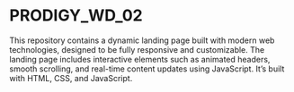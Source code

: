 # PRODIGY_WD_02

This repository contains a dynamic landing page built with modern web technologies, designed to be fully responsive and customizable. The landing page includes interactive elements such as animated headers, smooth scrolling, and real-time content updates using JavaScript. It’s built with HTML, CSS, and JavaScript. 
